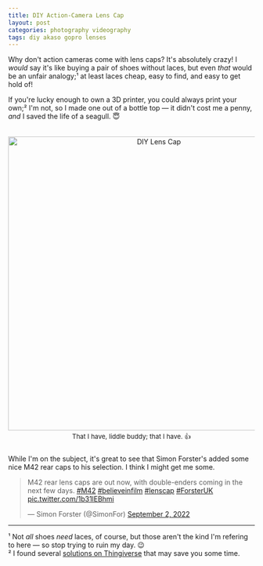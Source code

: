 ```yaml
---
title: DIY Action-Camera Lens Cap
layout: post
categories: photography videography
tags: diy akaso gopro lenses
---
```


Why don't action cameras come with lens caps? It's absolutely crazy! I <i>would</i> say it's like buying a pair of shoes without laces, but even <i>that</i> would be an unfair analogy;¹ at least laces cheap, easy to find, and easy to get hold of!

If you're lucky enough to own a 3D printer, you could always print your own;² I'm not, so I made one out of a bottle top — it didn't cost me a penny, _and_ I saved the life of a seagull. 😇




<div>
  <p style="padding-top: 5px;">
    <center>
      <img src="https://user-images.githubusercontent.com/110672536/188282838-bc42d93a-ea3b-439f-9c73-a0d27369b889.jpg" alt="DIY Lens Cap" width="600">
      <font size= "2">
        <br>
        That I have, liddle buddy; that I have. 👍
      </font>
    </center>
  </p>
</div>


<p style="padding-top: 10px;">
While I'm on the subject, it's great to see that Simon Forster's added some nice M42 rear caps to his selection. I think I might get me some.
</p>

<blockquote class="twitter-tweet"><p lang="en" dir="ltr">M42 rear lens caps are out now, with double-enders coming in the next few days. <a href="https://twitter.com/hashtag/M42?src=hash&amp;ref_src=twsrc%5Etfw">#M42</a> <a href="https://twitter.com/hashtag/believeinfilm?src=hash&amp;ref_src=twsrc%5Etfw">#believeinfilm</a> <a href="https://twitter.com/hashtag/lenscap?src=hash&amp;ref_src=twsrc%5Etfw">#lenscap</a> <a href="https://twitter.com/hashtag/ForsterUK?src=hash&amp;ref_src=twsrc%5Etfw">#ForsterUK</a> <a href="https://t.co/1b31lEBhmi">pic.twitter.com/1b31lEBhmi</a></p>&mdash; Simon Forster (@SimonFor) <a href="https://twitter.com/SimonFor/status/1565797440132976640?ref_src=twsrc%5Etfw">September 2, 2022</a></blockquote> 
<hr>
¹ Not <i>all</i> shoes <i>need</i> laces, of course, but those aren't the kind I'm refering to here — so stop trying to ruin my day. 😉
<br>
² I found several <a href="https://www.thingiverse.com">solutions on Thingiverse</a> that may save you some time.
